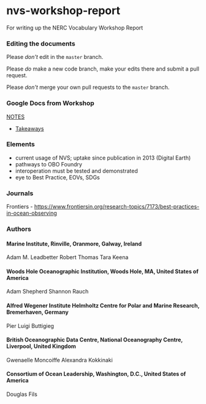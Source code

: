 # nvs-workshop-report
For writing up the NERC Vocabulary Workshop Report

### Editing the documents
Please *don't* edit in the `master` branch.

Please *do* make a new code branch, make your edits there and submit a pull request.

Please *don't* merge your own pull requests to the `master` branch.

### Google Docs from Workshop

[NOTES](https://docs.google.com/document/d/1j7kVkvA4Zm44TJK2RuPc6mbYO1styXiHpZP4xcGYZ3s/edit)
- [Takeaways](https://docs.google.com/document/d/1j7kVkvA4Zm44TJK2RuPc6mbYO1styXiHpZP4xcGYZ3s/edit#heading=h.8v6zlqldb8f3)

### Elements

- current usage of NVS; uptake since publication in 2013 (Digital Earth)
- pathways to OBO Foundry
- interoperation must be tested and demonstrated
- eye to Best Practice, EOVs, SDGs


### Journals

Frontiers - https://www.frontiersin.org/research-topics/7173/best-practices-in-ocean-observing 

### Authors

#### Marine Institute, Rinville, Oranmore, Galway, Ireland
Adam M. Leadbetter
Robert Thomas
Tara Keena

#### Woods Hole Oceanographic Institution, Woods Hole, MA, United States of America
Adam Shepherd
Shannon Rauch

#### Alfred Wegener Institute Helmholtz Centre for Polar and Marine Research, Bremerhaven, Germany
Pier Luigi Buttigieg


#### British Oceanographic Data Centre, National Oceanography Centre, Liverpool, United Kingdom
Gwenaelle Moncoiffe
Alexandra Kokkinaki

#### Consortium of Ocean Leadership, Washington, D.C., United States of America
Douglas Fils

